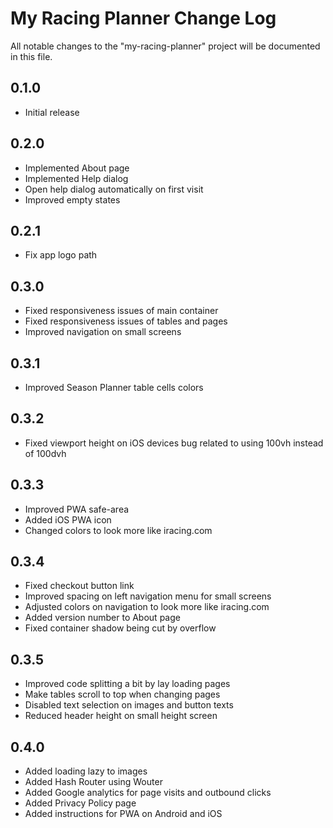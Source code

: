 # My Racing Planner Change Log

All notable changes to the "my-racing-planner" project will be documented in this file.

## 0.1.0

- Initial release

## 0.2.0

- Implemented About page
- Implemented Help dialog
- Open help dialog automatically on first visit
- Improved empty states

## 0.2.1

- Fix app logo path

## 0.3.0

- Fixed responsiveness issues of main container
- Fixed responsiveness issues of tables and pages
- Improved navigation on small screens

## 0.3.1

- Improved Season Planner table cells colors

## 0.3.2

- Fixed viewport height on iOS devices bug related to using 100vh instead of 100dvh

## 0.3.3

- Improved PWA safe-area
- Added iOS PWA icon
- Changed colors to look more like iracing.com

## 0.3.4

- Fixed checkout button link
- Improved spacing on left navigation menu for small screens
- Adjusted colors on navigation to look more like iracing.com
- Added version number to About page
- Fixed container shadow being cut by overflow

## 0.3.5

- Improved code splitting a bit by lay loading pages
- Make tables scroll to top when changing pages
- Disabled text selection on images and button texts
- Reduced header height on small height screen

## 0.4.0

- Added loading lazy to images
- Added Hash Router using Wouter
- Added Google analytics for page visits and outbound clicks
- Added Privacy Policy page
- Added instructions for PWA on Android and iOS

